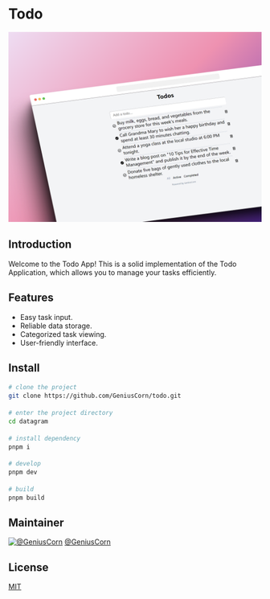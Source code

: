 # Todo

![Preview](screenshots/preview.png)

## Introduction

Welcome to the Todo App! This is a solid implementation of the Todo Application, which allows you to manage your tasks efficiently.

## Features

- Easy task input.
- Reliable data storage.
- Categorized task viewing.
- User-friendly interface.

## Install

```sh
# clone the project
git clone https://github.com/GeniusCorn/todo.git

# enter the project directory
cd datagram

# install dependency
pnpm i

# develop
pnpm dev

# build
pnpm build
```

## Maintainer

[![@GeniusCorn](https://avatars.githubusercontent.com/u/12198452?s=150&v=4)](https://github.com/GeniusCorn)
[@GeniusCorn](https://github.com/GeniusCorn)

## License

[MIT](license.md)
